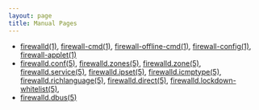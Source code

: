 ```yaml
---
layout: page
title: Manual Pages
---
```


 * [firewalld(1)](https://twoerner.fedorapeople.org/firewalld/doc/firewalld.html), [firewall-cmd(1)](https://twoerner.fedorapeople.org/firewalld/doc/firewall-cmd.html), [firewall-offline-cmd(1)](https://twoerner.fedorapeople.org/firewalld/doc/firewall-offline-cmd.html), [firewall-config(1)](https://twoerner.fedorapeople.org/firewalld/doc/firewall-config.html), [firewall-applet(1)](https://twoerner.fedorapeople.org/firewalld/doc/firewall-applet.html)
 * [firewalld.conf(5)](https://twoerner.fedorapeople.org/firewalld/doc/firewalld.conf.html), [firewalld.zones(5)](https://twoerner.fedorapeople.org/firewalld/doc/firewalld.zones.html), [firewalld.zone(5)](https://twoerner.fedorapeople.org/firewalld/doc/firewalld.zone.html), [firewalld.service(5)](https://twoerner.fedorapeople.org/firewalld/doc/firewalld.service.html), [firewalld.ipset(5)](https://twoerner.fedorapeople.org/firewalld/doc/firewalld.ipset.html), [firewalld.icmptype(5)](https://twoerner.fedorapeople.org/firewalld/doc/firewalld.icmptype.html), [firewalld.richlanguage(5)](https://twoerner.fedorapeople.org/firewalld/doc/firewalld.richlanguage.html), [firewalld.direct(5)](https://twoerner.fedorapeople.org/firewalld/doc/firewalld.direct.html), [firewalld.lockdown-whitelist(5)](https://twoerner.fedorapeople.org/firewalld/doc/firewalld.lockdown-whitelist.html),
 * [firewalld.dbus(5)](https://twoerner.fedorapeople.org/firewalld/doc/firewalld.dbus.html)
